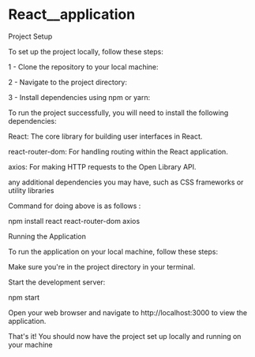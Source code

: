 # React__application

Project Setup

To set up the project locally, follow these steps:

1 - Clone the repository to your local machine:

2 - Navigate to the project directory:

3 - Install dependencies using npm or yarn:

To run the project successfully, you will need to install the following dependencies:

React: The core library for building user interfaces in React.

react-router-dom: For handling routing within the React application.

axios: For making HTTP requests to the Open Library API.

any additional dependencies you may have, such as CSS frameworks or utility libraries

Command for doing above is as follows :

npm install react react-router-dom axios


Running the Application

To run the application on your local machine, follow these steps:

Make sure you're in the project directory in your terminal.

Start the development server:

npm start


Open your web browser and navigate to http://localhost:3000 to view the application.

That's it! You should now have the project set up locally and running on your machine



